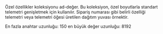 Özel özellikler koleksiyonu ad-değer. Bu koleksiyon, özel boyutlarla standart telemetri genişletmek için kullanılır. Sipariş numarası gibi belirli özelliği telemetri veya telemetri öğesi üretilen dağıtım yuvası örnektir. 

En fazla anahtar uzunluğu: 150 en büyük değer uzunluğu: 8192
